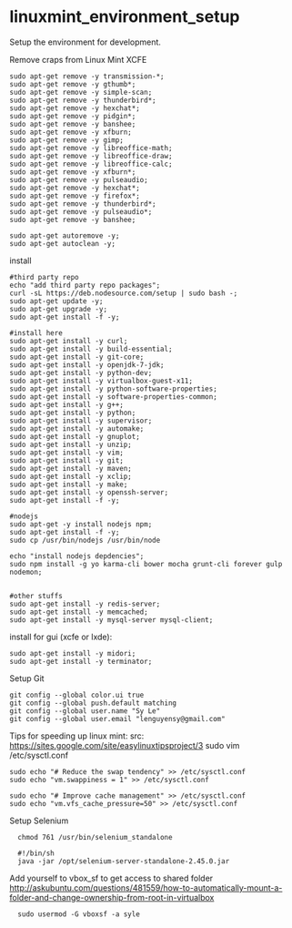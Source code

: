 linuxmint_environment_setup
===========================


Setup the environment for development.


Remove craps from Linux Mint XCFE
```
sudo apt-get remove -y transmission-*;
sudo apt-get remove -y gthumb*;
sudo apt-get remove -y simple-scan;
sudo apt-get remove -y thunderbird*;
sudo apt-get remove -y hexchat*;
sudo apt-get remove -y pidgin*;
sudo apt-get remove -y banshee;
sudo apt-get remove -y xfburn;
sudo apt-get remove -y gimp;
sudo apt-get remove -y libreoffice-math;
sudo apt-get remove -y libreoffice-draw;
sudo apt-get remove -y libreoffice-calc;
sudo apt-get remove -y xfburn*;
sudo apt-get remove -y pulseaudio;
sudo apt-get remove -y hexchat*;
sudo apt-get remove -y firefox*;
sudo apt-get remove -y thunderbird*;
sudo apt-get remove -y pulseaudio*;
sudo apt-get remove -y banshee;

sudo apt-get autoremove -y;
sudo apt-get autoclean -y;
```


install
```
#third party repo
echo "add third party repo packages";
curl -sL https://deb.nodesource.com/setup | sudo bash -;
sudo apt-get update -y;
sudo apt-get upgrade -y;
sudo apt-get install -f -y;

#install here
sudo apt-get install -y curl; 
sudo apt-get install -y build-essential;
sudo apt-get install -y git-core;
sudo apt-get install -y openjdk-7-jdk;
sudo apt-get install -y python-dev;
sudo apt-get install -y virtualbox-guest-x11;
sudo apt-get install -y python-software-properties;
sudo apt-get install -y software-properties-common;
sudo apt-get install -y g++;
sudo apt-get install -y python;
sudo apt-get install -y supervisor;
sudo apt-get install -y automake;
sudo apt-get install -y gnuplot;
sudo apt-get install -y unzip;
sudo apt-get install -y vim;
sudo apt-get install -y git;
sudo apt-get install -y maven;
sudo apt-get install -y xclip;
sudo apt-get install -y make;
sudo apt-get install -y openssh-server;
sudo apt-get install -f -y;

#nodejs
sudo apt-get -y install nodejs npm;
sudo apt-get install -f -y;
sudo cp /usr/bin/nodejs /usr/bin/node

echo "install nodejs depdencies";
sudo npm install -g yo karma-cli bower mocha grunt-cli forever gulp nodemon;


#other stuffs
sudo apt-get install -y redis-server;
sudo apt-get install -y memcached;
sudo apt-get install -y mysql-server mysql-client;
```


install for gui (xcfe or lxde):
```
sudo apt-get install -y midori;
sudo apt-get install -y terminator;
```

Setup Git
```
git config --global color.ui true
git config --global push.default matching
git config --global user.name "Sy Le"
git config --global user.email "lenguyensy@gmail.com"
```


Tips for speeding up linux mint:
src: https://sites.google.com/site/easylinuxtipsproject/3
sudo vim /etc/sysctl.conf
```
sudo echo "# Reduce the swap tendency" >> /etc/sysctl.conf
sudo echo "vm.swappiness = 1" >> /etc/sysctl.conf

sudo echo "# Improve cache management" >> /etc/sysctl.conf
sudo echo "vm.vfs_cache_pressure=50" >> /etc/sysctl.conf
```


Setup Selenium
```
  chmod 761 /usr/bin/selenium_standalone
  
  #!/bin/sh
  java -jar /opt/selenium-server-standalone-2.45.0.jar
```

Add yourself to vbox_sf to get access to shared folder
http://askubuntu.com/questions/481559/how-to-automatically-mount-a-folder-and-change-ownership-from-root-in-virtualbox
```
  sudo usermod -G vboxsf -a syle
```
